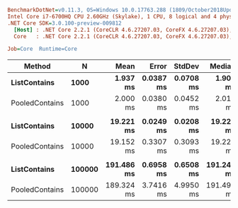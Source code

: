 ``` ini

BenchmarkDotNet=v0.11.3, OS=Windows 10.0.17763.288 (1809/October2018Update/Redstone5)
Intel Core i7-6700HQ CPU 2.60GHz (Skylake), 1 CPU, 8 logical and 4 physical cores
.NET Core SDK=3.0.100-preview-009812
  [Host] : .NET Core 2.2.1 (CoreCLR 4.6.27207.03, CoreFX 4.6.27207.03), 64bit RyuJIT
  Core   : .NET Core 2.2.1 (CoreCLR 4.6.27207.03, CoreFX 4.6.27207.03), 64bit RyuJIT

Job=Core  Runtime=Core  

```
|         Method |      N |       Mean |     Error |    StdDev |     Median | Ratio | RatioSD |
|--------------- |------- |-----------:|----------:|----------:|-----------:|------:|--------:|
|   **ListContains** |   **1000** |   **1.937 ms** | **0.0387 ms** | **0.0708 ms** |   **1.901 ms** |  **1.00** |    **0.00** |
| PooledContains |   1000 |   2.000 ms | 0.0380 ms | 0.0452 ms |   2.016 ms |  1.03 |    0.03 |
|                |        |            |           |           |            |       |         |
|   **ListContains** |  **10000** |  **19.221 ms** | **0.0249 ms** | **0.0208 ms** |  **19.228 ms** |  **1.00** |    **0.00** |
| PooledContains |  10000 |  19.152 ms | 0.3307 ms | 0.3093 ms |  19.223 ms |  1.00 |    0.02 |
|                |        |            |           |           |            |       |         |
|   **ListContains** | **100000** | **191.486 ms** | **0.6958 ms** | **0.6508 ms** | **191.246 ms** |  **1.00** |    **0.00** |
| PooledContains | 100000 | 189.324 ms | 3.7416 ms | 4.9950 ms | 191.497 ms |  0.99 |    0.02 |

